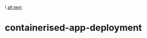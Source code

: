 ! [alt text](https://github.com/khalcgh/containerised-app-deployment/blob/main/architecture-diagram.png)
# containerised-app-deployment
